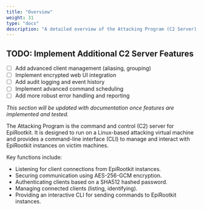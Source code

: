 ```yaml
---
title: "Overview"
weight: 31
type: "docs"
description: "A detailed overview of the Attacking Program (C2 Server), its purpose, and key functionalities."
---
```


## TODO: Implement Additional C2 Server Features

- [ ] Add advanced client management (aliasing, grouping)
- [ ] Implement encrypted web UI integration
- [ ] Add audit logging and event history
- [ ] Implement advanced command scheduling
- [ ] Add more robust error handling and reporting

_This section will be updated with documentation once features are implemented and tested._

The Attacking Program is the command and control (C2) server for EpiRootkit. It is designed to run on a Linux-based attacking virtual machine and provides a command-line interface (CLI) to manage and interact with EpiRootkit instances on victim machines.

Key functions include:
*   Listening for client connections from EpiRootkit instances.
*   Securing communication using AES-256-GCM encryption.
*   Authenticating clients based on a SHA512 hashed password.
*   Managing connected clients (listing, identifying).
*   Providing an interactive CLI for sending commands to EpiRootkit instances. 